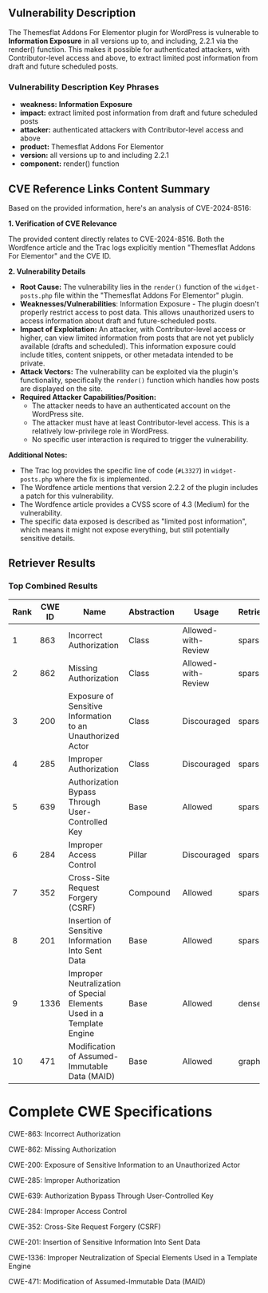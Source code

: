 ## Vulnerability Description
The Themesflat Addons For Elementor plugin for WordPress is vulnerable to **Information Exposure** in all versions up to, and including, 2.2.1 via the render() function. This makes it possible for authenticated attackers, with Contributor-level access and above, to extract limited post information from draft and future scheduled posts.

### Vulnerability Description Key Phrases
- **weakness:** **Information Exposure**
- **impact:** extract limited post information from draft and future scheduled posts
- **attacker:** authenticated attackers with Contributor-level access and above
- **product:** Themesflat Addons For Elementor
- **version:** all versions up to and including 2.2.1
- **component:** render() function

## CVE Reference Links Content Summary
Based on the provided information, here's an analysis of CVE-2024-8516:

**1. Verification of CVE Relevance**

The provided content directly relates to CVE-2024-8516. Both the Wordfence article and the Trac logs explicitly mention "Themesflat Addons For Elementor" and the CVE ID.

**2. Vulnerability Details**

*   **Root Cause:** The vulnerability lies in the `render()` function of the `widget-posts.php` file within the "Themesflat Addons For Elementor" plugin.
*  **Weaknesses/Vulnerabilities**: Information Exposure - The plugin doesn't properly restrict access to post data. This allows unauthorized users to access information about draft and future-scheduled posts.
*   **Impact of Exploitation:** An attacker, with Contributor-level access or higher, can view limited information from posts that are not yet publicly available (drafts and scheduled). This information exposure could include titles, content snippets, or other metadata intended to be private.
*   **Attack Vectors:** The vulnerability can be exploited via the plugin's functionality, specifically the `render()` function which handles how posts are displayed on the site.
*   **Required Attacker Capabilities/Position:**
    *   The attacker needs to have an authenticated account on the WordPress site.
    *   The attacker must have at least Contributor-level access. This is a relatively low-privilege role in WordPress.
    *   No specific user interaction is required to trigger the vulnerability.

**Additional Notes:**

*   The Trac log provides the specific line of code (`#L3327`) in `widget-posts.php` where the fix is implemented.
*   The Wordfence article mentions that version 2.2.2 of the plugin includes a patch for this vulnerability.
*   The Wordfence article provides a CVSS score of 4.3 (Medium) for the vulnerability.
*   The specific data exposed is described as "limited post information", which means it might not expose everything, but still potentially sensitive details.

## Retriever Results

### Top Combined Results

| Rank | CWE ID | Name | Abstraction | Usage  | Retrievers | Individual Scores |
|------|--------|------|-------------|-------|------------|-------------------|
| 1 | 863 | Incorrect Authorization | Class | Allowed-with-Review | sparse | 0.298 |
| 2 | 862 | Missing Authorization | Class | Allowed-with-Review | sparse | 0.289 |
| 3 | 200 | Exposure of Sensitive Information to an Unauthorized Actor | Class | Discouraged | sparse | 0.280 |
| 4 | 285 | Improper Authorization | Class | Discouraged | sparse | 0.276 |
| 5 | 639 | Authorization Bypass Through User-Controlled Key | Base | Allowed | sparse | 0.275 |
| 6 | 284 | Improper Access Control | Pillar | Discouraged | sparse | 0.274 |
| 7 | 352 | Cross-Site Request Forgery (CSRF) | Compound | Allowed | sparse | 0.273 |
| 8 | 201 | Insertion of Sensitive Information Into Sent Data | Base | Allowed | sparse | 0.270 |
| 9 | 1336 | Improper Neutralization of Special Elements Used in a Template Engine | Base | Allowed | dense | 0.483 |
| 10 | 471 | Modification of Assumed-Immutable Data (MAID) | Base | Allowed | graph | 0.003 |



# Complete CWE Specifications

CWE-863: Incorrect Authorization

CWE-862: Missing Authorization

CWE-200: Exposure of Sensitive Information to an Unauthorized Actor

CWE-285: Improper Authorization

CWE-639: Authorization Bypass Through User-Controlled Key

CWE-284: Improper Access Control

CWE-352: Cross-Site Request Forgery (CSRF)

CWE-201: Insertion of Sensitive Information Into Sent Data

CWE-1336: Improper Neutralization of Special Elements Used in a Template Engine

CWE-471: Modification of Assumed-Immutable Data (MAID)